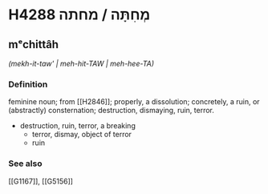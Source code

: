 # H4288 מְחִתָּה / מחתה

## mᵉchittâh

_(mekh-it-taw' | meh-hit-TAW | meh-hee-TA)_

### Definition

feminine noun; from [[H2846]]; properly, a dissolution; concretely, a ruin, or (abstractly) consternation; destruction, dismaying, ruin, terror.

- destruction, ruin, terror, a breaking
    - terror, dismay, object of terror
    - ruin
### See also

[[G1167]], [[G5156]]

